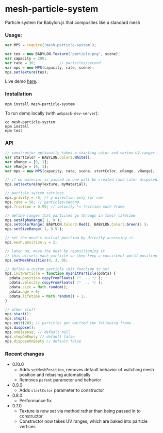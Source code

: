 mesh-particle-system
==========

Particle system for Babylon.js that composites like a standard mesh

### Usage:

```javascript
var MPS = require('mesh-particle-system');

var tex = new BABYLON.Texture('particle.png', scene);
var capacity = 200;
var rate = 30;           // particles/second
var mps = new MPS(capacity, rate, scene);
mps.setTexture(tex);
```

Live demo [here](https://andyhall.github.io/mesh-particle-system/).

### Installation

```shell
npm install mesh-particle-system
```

To run demo locally (with `webpack-dev-server`):

```shell
cd mesh-particle-system
npm install
npm test
```

### API

```javascript
// constructor optionally takes a starting color and vertex UV ranges for each particle
var startColor = BABYLON.Color3.White();
var uRange = [0, 1];
var vRange = [0, 1];
var mps = new MPS(capacity, rate, scene, startColor, uRange, vRange);

// if no material is passed in one will be created (and later disposed) internally
mps.setTexture(myTexture, myMaterial);

// particle system settings
mps.gravity = -5; // y direction only for now
mps.rate = 50; // particles/second
mps.friction = 0.99; // velocity *= friction each frame

// define ranges that particles go through in their lifetime
mps.setAlphaRange( 1, 0 );
mps.setColorRange( BABYLON.Color3.Red(), BABYLON.Color3.Green() );
mps.setSizeRange( 1, 0.5 );

// set the mesh's initial position by directly accessing it
mps.mesh.position.y = 2;

// later on, move the mesh by repositioning it
// this offsets each particle so they keep a consistent world position
mps.setMeshPosition(0, 3, 0);

// define a custom particle init function to set 
mps.initParticle = function myInitParticle(pdata) {
  pdata.position.copyFromFloats( /* ... */ );
  pdata.velocity.copyFromFloats( /* ... */ );
  pdata.size = Math.random();
  pdata.age = 0;
  pdata.lifetime = Math.random() + 1;
}

// other stuff
mps.start();
mps.stop();
mps.emit(20); // particles get emitted the following frame
mps.dispose();
mps.onDispose; // default null
mps.stopOnEmpty // default false
mps.disposeOnEmpty // default false
```

### Recent changes

 * 0.10.0
   * Adds `setMeshPosition`, removes default behavior of 
     watching mesh position and rebasing automatically
   * Removes `parent` parameter and behavior
 * 0.9.0
   * Adds `startColor` parameter to constructor
 * 0.8.0
   * Performance fix
 * 0.7.0
   * Texture is now set via method rather than being passed in to constructor
   * Constructor now takes UV ranges, which are baked into particle vertices

